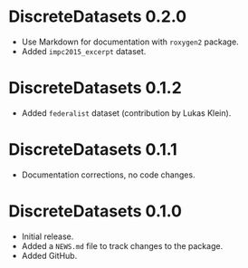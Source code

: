 # DiscreteDatasets 0.2.0

* Use Markdown for documentation with `roxygen2` package.
* Added `impc2015_excerpt` dataset.


# DiscreteDatasets 0.1.2

* Added `federalist` dataset (contribution by Lukas Klein).


# DiscreteDatasets 0.1.1

* Documentation corrections, no code changes.


# DiscreteDatasets 0.1.0

* Initial release.
* Added a `NEWS.md` file to track changes to the package.
* Added GitHub.
